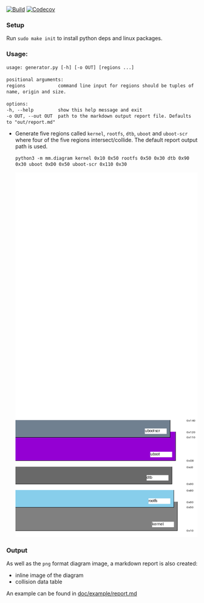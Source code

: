 [![Build](https://github.com/cracked-machine/mmdiagram/actions/workflows/python-app.yml/badge.svg)](https://github.com/cracked-machine/mmdiagram/actions/workflows/python-app.yml)
[![Codecov](https://img.shields.io/codecov/c/github/cracked-machine/mmdiagram)](https://app.codecov.io/gh/cracked-machine/mmdiagram)

### Setup

Run `sudo make init` to install python deps and linux packages.

### Usage:

```
usage: generator.py [-h] [-o OUT] [regions ...]

positional arguments:
regions            command line input for regions should be tuples of name, origin and size.

options:
-h, --help         show this help message and exit
-o OUT, --out OUT  path to the markdown output report file. Defaults to "out/report.md"
```

- Generate five regions called `kernel`, `rootfs`, `dtb`, `uboot` and `uboot-scr` where four of the five regions intersect/collide. The default report output path is used.

    ```
    python3 -m mm.diagram kernel 0x10 0x50 rootfs 0x50 0x30 dtb 0x90 0x30 uboot 0xD0 0x50 uboot-scr 0x110 0x30
    ```

    ![](doc/example/report.png)

### Output

As well as the `png` format diagram image, a markdown report is also created:
- inline image of the diagram
- collision data table

An example can be found in [doc/example/report.md](doc/example/report.md)
